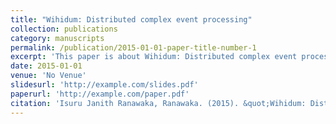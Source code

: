 ```yaml
---
title: "Wihidum: Distributed complex event processing"
collection: publications
category: manuscripts
permalink: /publication/2015-01-01-paper-title-number-1
excerpt: 'This paper is about Wihidum: Distributed complex event processing.'
date: 2015-01-01
venue: 'No Venue'
slidesurl: 'http://example.com/slides.pdf'
paperurl: 'http://example.com/paper.pdf'
citation: 'Isuru Janith Ranawaka, Ranawaka. (2015). &quot;Wihidum: Distributed complex event processing.&quot; <i>No Venue</i>.'
---
```

